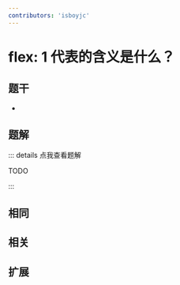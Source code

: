 ```yaml
---
contributors: 'isboyjc'
---
```


# flex: 1 代表的含义是什么？


## 题干

- 



## 题解

::: details 点我查看题解

  TODO

:::



## 相同


## 相关


## 扩展


